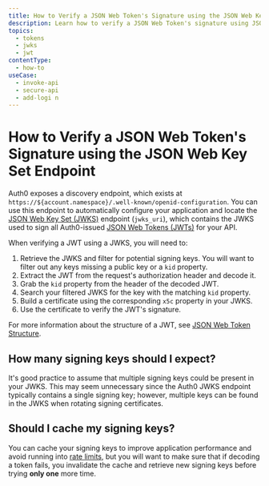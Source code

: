 ```yaml
---
title: How to Verify a JSON Web Token's Signature using the JSON Web Key Set Endpoint
description: Learn how to verify a JSON Web Token's signature using JSON Web Keys (JWKs) discovered by using the JSON Web Key Set (JWKS) endpoint.
topics:
  - tokens
  - jwks
  - jwt
contentType:
  - how-to
useCase:
  - invoke-api
  - secure-api
  - add-logi n
---
```

# How to Verify a JSON Web Token's Signature using the JSON Web Key Set Endpoint

Auth0 exposes a discovery endpoint, which exists at `https://${account.namespace}/.well-known/openid-configuration`. You can use this endpoint to automatically configure your application and locate the [JSON Web Key Set (JWKS)](/tokens/jwks) endpoint (`jwks_uri`), which contains the JWKS used to sign all Auth0-issued [JSON Web Tokens (JWTs)](/tokens/jwt) for your API.

When verifying a JWT using a JWKS, you will need to:

1. Retrieve the JWKS and filter for potential signing keys. You will want to filter out any keys missing a public key or a `kid` property.
2. Extract the JWT from the request's authorization header and decode it.
3. Grab the `kid` property from the header of the decoded JWT.
4. Search your filtered JWKS for the key with the matching `kid` property.
5. Build a certificate using the corresponding `x5c` property in your JWKS.
6. Use the certificate to verify the JWT's signature.

For more information about the structure of a JWT, see [JSON Web Token Structure](/tokens/reference/jwt/jwt-structure).

## How many signing keys should I expect?

It's good practice to assume that multiple signing keys could be present in your JWKS. This may seem unnecessary since the Auth0 JWKS endpoint typically contains a single signing key; however, multiple keys can be found in the JWKS when rotating signing certificates.

## Should I cache my signing keys?

You can cache your signing keys to improve application performance and avoid running into [rate limits](/policies/rate-limits), but you will want to make sure that if decoding a token fails, you invalidate the cache and retrieve new signing keys before trying **only one** more time.

